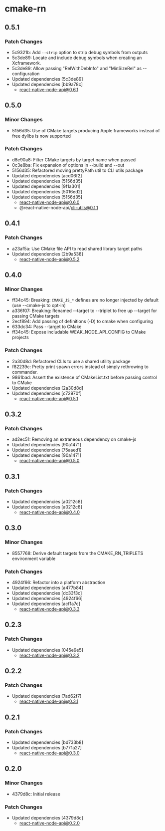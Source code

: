 # cmake-rn

## 0.5.1

### Patch Changes

- 5c9321b: Add `--strip` option to strip debug symbols from outputs
- 5c3de89: Locate and include debug symbols when creating an Xcframework.
- 5c3de89: Allow passing "RelWithDebInfo" and "MinSizeRel" as --configuration
- Updated dependencies [5c3de89]
- Updated dependencies [bb9a78c]
  - react-native-node-api@0.6.1

## 0.5.0

### Minor Changes

- 5156d35: Use of CMake targets producing Apple frameworks instead of free dylibs is now supported

### Patch Changes

- d8e90a8: Filter CMake targets by target name when passed
- 0c3e8ba: Fix expansion of options in --build and --out
- 5156d35: Refactored moving prettyPath util to CLI utils package
- Updated dependencies [acd06f2]
- Updated dependencies [5156d35]
- Updated dependencies [9f1a301]
- Updated dependencies [5016ed2]
- Updated dependencies [5156d35]
  - react-native-node-api@0.6.0
  - @react-native-node-api/cli-utils@0.1.1

## 0.4.1

### Patch Changes

- a23af5a: Use CMake file API to read shared library target paths
- Updated dependencies [2b9a538]
  - react-native-node-api@0.5.2

## 0.4.0

### Minor Changes

- ff34c45: Breaking: `CMAKE_JS_*` defines are no longer injected by default (use --cmake-js to opt-in)
- a336f07: Breaking: Renamed --target to --triplet to free up --target for passing CMake targets
- 2ecf894: Add passing of definitions (-D) to cmake when configuring
- 633dc34: Pass --target to CMake
- ff34c45: Expose includable WEAK_NODE_API_CONFIG to CMake projects

### Patch Changes

- 2a30d8d: Refactored CLIs to use a shared utility package
- f82239c: Pretty print spawn errors instead of simply rethrowing to commander.
- 9861bad: Assert the existence of CMakeList.txt before passing control to CMake
- Updated dependencies [2a30d8d]
- Updated dependencies [c72970f]
  - react-native-node-api@0.5.1

## 0.3.2

### Patch Changes

- ad2ec51: Removing an extraneous dependency on cmake-js
- Updated dependencies [90a1471]
- Updated dependencies [75aaed1]
- Updated dependencies [90a1471]
  - react-native-node-api@0.5.0

## 0.3.1

### Patch Changes

- Updated dependencies [a0212c8]
- Updated dependencies [a0212c8]
  - react-native-node-api@0.4.0

## 0.3.0

### Minor Changes

- 8557768: Derive default targets from the CMAKE_RN_TRIPLETS environment variable

### Patch Changes

- 4924f66: Refactor into a platform abstraction
- Updated dependencies [a477b84]
- Updated dependencies [dc33f3c]
- Updated dependencies [4924f66]
- Updated dependencies [acf1a7c]
  - react-native-node-api@0.3.3

## 0.2.3

### Patch Changes

- Updated dependencies [045e9e5]
  - react-native-node-api@0.3.2

## 0.2.2

### Patch Changes

- Updated dependencies [7ad62f7]
  - react-native-node-api@0.3.1

## 0.2.1

### Patch Changes

- Updated dependencies [bd733b8]
- Updated dependencies [b771a27]
  - react-native-node-api@0.3.0

## 0.2.0

### Minor Changes

- 4379d8c: Initial release

### Patch Changes

- Updated dependencies [4379d8c]
  - react-native-node-api@0.2.0
